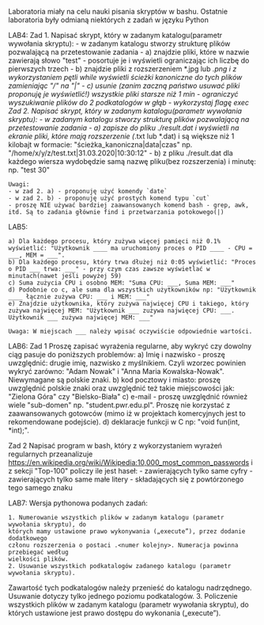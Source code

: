 Laboratoria miały na celu nauki pisania skryptów w bashu. Ostatnie laboratoria były odmianą niektórych z zadań w języku Python

LAB4:
  Zad 1.
    Napisać skrypt, który w zadanym katalogu(parametr wywołania skryptu):
    - w zadanym katalogu stworzy strukturę plików pozwalającą na przetestowanie zadania
    - a) znajdzie pliki, które w nazwie zawierają słowo "test" - posortuje je i wyświetli ograniczając ich liczbę do pierwszych trzech
    - b) znajdzie pliki z rozszerzeniem *.jpg lub *.png i z wykorzystaniem pętli while wyświetli ścieżki kanoniczne do tych plików zamieniając "/" na "|"
    - c) usunie (zanim zaczną państwo usuwać pliki proponuję je wyświetlić!) wszystkie pliki starsze niż 1 min - ograniczyć wyszukiwanie plików do 2 podkatalogów w głąb - wykorzystaj flagę exec 
  Zad 2.
    Napisać skrypt, który w zadanym katalogu(parametr wywołania skryptu):
    - w zadanym katalogu stworzy strukturę plików pozwalającą na przetestowanie zadania
    - a) zapisze do pliku ./result.dat i wyświetli na ekranie pliki, które mają rozszerzenie (*.txt lub *.dat) i są większe niż 1 kilobajt w formacie: "ścieżka_kanoniczna|data|czas" np. "/home/x/y/z/test.txt|31.03.2020|10:30:12"
    - b) z pliku ./result.dat dla każdego wiersza wydobędzie samą nazwę pliku(bez rozszerzenia) i minutę: np. "test 30"

    Uwagi:
    - w zad 2. a) - proponuję użyć komendy `date`
    - w zad 2. b) - proponuję użyć prostych komend typu `cut`
    - proszę NIE używać bardziej zaawansowanych komend bash - grep, awk, itd. Są to zadania głównie find i przetwarzania potokowego(|)


LAB5: 

    a) Dla każdego procesu, który zużywa więcej pamięci niż 0.1% wyświetlić: "Użytkownik ____ ma uruchomiony proces o PID ____ - CPU = ___, MEM = ___".
    b) Dla każdego procesu, który trwa dłużej niż 0:05 wyświetlić: "Proces o PID ___ trwa: ___" - przy czym czas zawsze wyświetlać w minutach(nawet jeśli powyżej 59)
    c) Suma zużycia CPU i osobno MEM: "Suma CPU: ___, Suma MEM: ___"
    d) Podobnie co c, ale suma dla wszystkich użytkowników np: "Użytkownik ____ łącznie zużywa CPU: ___ i MEM: ___"
    e) Znajdzie użytkownika, który zużywa najwięcej CPU i takiego, który zużywa najwięcej MEM: "Użytkownik ___ zużywa najwięcej CPU: ___. Użytkownik ___ zużywa najwięcej MEM: ___"

    Uwaga: W miejscach ___ należy wpisać oczywiście odpowiednie wartości.




LAB6:
  Zad 1
    Proszę zapisać wyrażenia regularne, aby wykryć czy dowolny ciąg pasuje do poniższych problemów:
    a) Imię i nazwisko - proszę uwzględnić: drugie imię, nazwisko z myślnikiem. Czyli wzorzec powinien wykryć zarówno: "Adam Nowak" i "Anna Maria Kowalska-Nowak". Niewymagane są polskie znaki.
    b) kod pocztowy i miasto: proszę uwzględnić polskie znaki oraz uwzględnić też takie miejscowości jak: "Zielona Góra" czy "Bielsko-Biała"
    c) e-mail - proszę uwzględnić również wiele "sub-domen" np. "student.pwr.edu.pl". Proszę nie korzystać z zaawansowanych gotowców (mimo iż w projektach komercyjnych jest to rekomendowane podejście).
    d) deklaracje funkcji w C np: "void fun(int, *int);". 
    
  Zad 2
    Napisać program w bash, który z wykorzystaniem wyrażeń regularnych przeanalizuje https://en.wikipedia.org/wiki/Wikipedia:10,000_most_common_passwords i z sekcji "Top-100" policzy ile jest haseł:
    - zawierających tylko same cyfry
    - zawierających tylko same małe litery
    - składających się z powtórzonego tego samego znaku



LAB7: 
  Wersja pythonowa podanych zadań:

    1. Numerowanie wszystkich plików w zadanym katalogu (parametr wywołania skryptu), do
    których mamy ustawione prawo wykonywania („execute”), przez dodanie dodatkowego
    członu rozszerzenia o postaci .<numer kolejny>. Numeracja powinna przebiegać według
    wielkości plików. 
    2. Usuwanie wszystkich podkatalogów zadanego katalogu (parametr wywołania skryptu).
Zawartość tych podkatalogów należy przenieść do katalogu nadrzędnego. Usuwanie dotyczy
tylko jednego poziomu podkatalogów. 
    3. Policzenie wszystkich plików w zadanym katalogu (parametr wywołania skryptu), do których
ustawione jest prawo dostępu do wykonania („execute”). 

